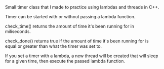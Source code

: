 Small timer class that I made to practice using lambdas and threads in C++.

Timer can be started with or without passing a lambda function.

check_time() returns the amount of time it's been running for in miliseconds.

check_done() returns true if the amount of time it's been running for is equal or greater than what the timer was set to.

If you set a timer with a lambda, a new thread will be created that will sleep for a given time, then execute the passed lambda function.
